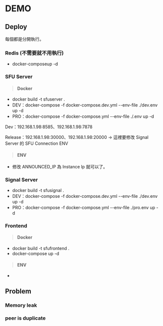 # DEMO

## Deploy

每個都是分開執行。

### Redis (不需要就不用執行)

- docker-composeup -d

### SFU Server

> #### Docker

- docker build -t sfuserver .
- DEV：docker-compose -f docker-compose.dev.yml --env-file ./dev.env up -d
- PRO：docker-compose -f docker-compose.yml --env-file ./.env up -d

Dev：192.168.1.98:8585、192.168.1.98:7878

Release：192.168.1.98:30000、192.168.1.98:20000 -> 這裡要修改 Signal Server 的 SFU Connection ENV

> #### ENV

- 修改 ANNOUNCED_IP 為 Instance Ip 就可以了。

### Signal Server

- docker build -t sfusignal .
- DEV：docker-compose -f docker-compose.dev.yml --env-file ./dev.env up -d
- PRO：docker-compose -f docker-compose.yml --env-file ./pro.env up -d

### Frontend

> #### Docker

- docker build -t sfufrontend .
- docker-compose up -d

> #### ENV

-

## Problem

### Memory leak

### peer is duplicate
